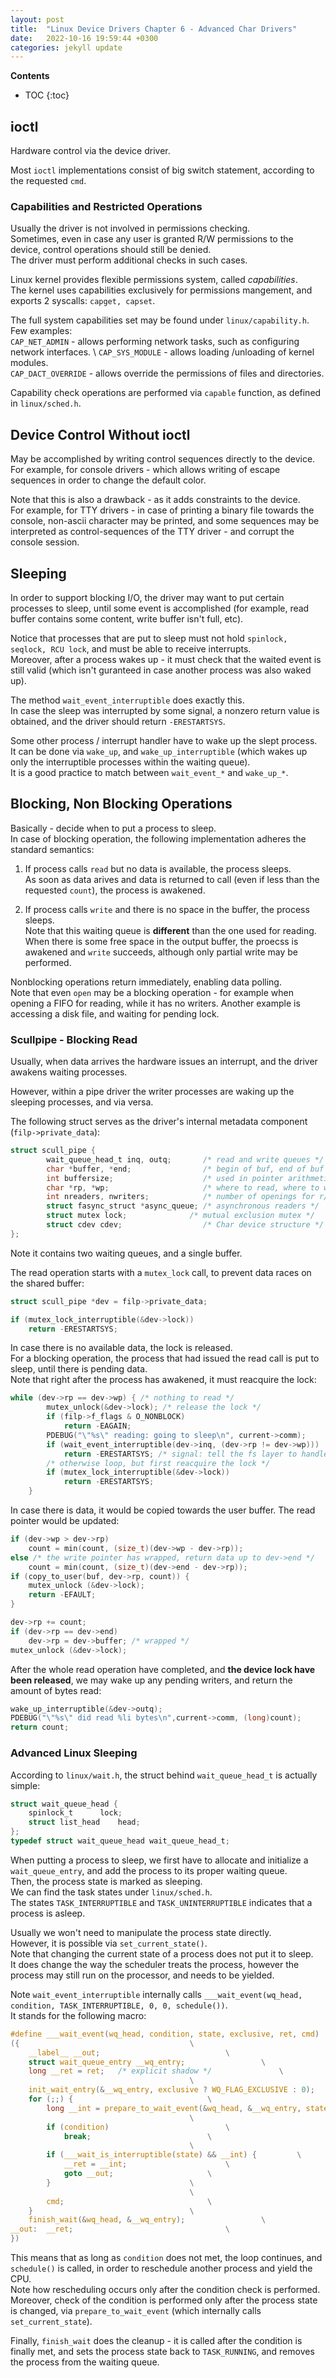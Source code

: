 ```yaml
---
layout: post
title:  "Linux Device Drivers Chapter 6 - Advanced Char Drivers"
date:   2022-10-16 19:59:44 +0300
categories: jekyll update
---
```


**Contents**
* TOC
{:toc}
## ioctl

Hardware control via the device driver. 

Most `ioctl` implementations consist of big switch statement, according to the requested `cmd`. 

### Capabilities and Restricted Operations

Usually the driver is not involved in permissions checking. \
Sometimes, even in case any user is granted R/W permissions to the device, control operations should still be denied. \
The driver must perform additional checks in such cases. 

Linux kernel provides flexible permissions system, called *capabilities*. \
The kernel uses capabilities exclusively for permissions mangement, and exports 2 syscalls: `capget, capset`. 

The full system capabilities set may be found under `linux/capability.h`. Few examples: \
`CAP_NET_ADMIN` - allows performing network tasks, such as configuring network interfaces. \ 
`CAP_SYS_MODULE` - allows loading /unloading of kernel modules. \
`CAP_DACT_OVERRIDE` - allows override the permissions of files and directories. 

Capability check operations are performed via `capable` function, as defined in `linux/sched.h`. 

## Device Control Without ioctl

May be accomplished by writing control sequences directly to the device. \
For example, for console drivers - which allows writing of escape sequences in order to change the default color. 

Note that this is also a drawback - as it adds constraints to the device. \
For example, for TTY drivers - in case of printing a binary file towards the console, non-ascii character may be printed, and some sequences may be interpreted as control-sequences of the TTY driver - and corrupt the console session. 

## Sleeping

In order to support blocking I/O, the driver may want to put certain processes to sleep, until some event is accomplished (for example, read buffer contains some content, write buffer isn't full, etc).

Notice that processes that are put to sleep must not hold `spinlock, seqlock, RCU lock`, and must be able to receive interrupts. \
Moreover, after a process wakes up - it must check that the waited event is still valid (which isn't guranteed in case another process was also waked up).

The method `wait_event_interruptible` does exactly this. \
In case the sleep was interrupted by some signal, a nonzero return value is obtained, and the driver should return `-ERESTARTSYS`. 

Some other process / interrupt handler have to wake up the slept process. \
It can be done via `wake_up`, and `wake_up_interruptible` (which wakes up only the interruptible processes within the waiting queue). \
It is a good practice to match between `wait_event_*` and `wake_up_*`. 


## Blocking, Non Blocking Operations

Basically - decide when to put a process to sleep. \
In case of blocking operation, the following implementation adheres the standard semantics:

1. If process calls `read` but no data is available, the process sleeps. \
As soon as data arives and data is returned to call (even if less than the requested `count`), the process is awakened. 

2. If process calls `write` and there is no space in the buffer, the process sleeps. \
Note that this waiting queue is **different** than the one used for reading. 
When there is some free space in the output buffer, the proecss is awakened and `write` succeeds, although only partial write may be performed. 

Nonblocking operations return immediately, enabling data polling. \
Note that even `open` may be a blocking operation - for example when opening a FIFO for reading, while it has no writers. Another example is accessing a disk file, and waiting for pending lock.

### Scullpipe - Blocking Read

Usually, when data arrives the hardware issues an interrupt, and the driver awakens waiting processes. 

However, within a pipe driver the writer processes are waking up the sleeping processes, and via versa. 

The following struct serves as the driver's internal metadata component (`filp->private_data`):

```c
struct scull_pipe {
        wait_queue_head_t inq, outq;       /* read and write queues */
        char *buffer, *end;                /* begin of buf, end of buf */
        int buffersize;                    /* used in pointer arithmetic */
        char *rp, *wp;                     /* where to read, where to write */
        int nreaders, nwriters;            /* number of openings for r/w */
        struct fasync_struct *async_queue; /* asynchronous readers */
        struct mutex lock;              /* mutual exclusion mutex */
        struct cdev cdev;                  /* Char device structure */
};
```

Note it contains two waiting queues, and a single buffer. 

The read operation starts with a `mutex_lock` call, to prevent data races on the shared buffer:

```c
struct scull_pipe *dev = filp->private_data;

if (mutex_lock_interruptible(&dev->lock))
	return -ERESTARTSYS;
```

In case there is no available data, the lock is released. \
For a blocking operation, the process that had issued the read call is put to sleep, until there is pending data. \
Note that right after the process has awakened, it must reacquire the lock:

```c
while (dev->rp == dev->wp) { /* nothing to read */
		mutex_unlock(&dev->lock); /* release the lock */
		if (filp->f_flags & O_NONBLOCK)
			return -EAGAIN;
		PDEBUG("\"%s\" reading: going to sleep\n", current->comm);
		if (wait_event_interruptible(dev->inq, (dev->rp != dev->wp)))
			return -ERESTARTSYS; /* signal: tell the fs layer to handle it */
		/* otherwise loop, but first reacquire the lock */
		if (mutex_lock_interruptible(&dev->lock))
			return -ERESTARTSYS;
	}
```

In case there is data, it would be copied towards the user buffer. The read pointer would be updated:

```c
if (dev->wp > dev->rp)
	count = min(count, (size_t)(dev->wp - dev->rp));
else /* the write pointer has wrapped, return data up to dev->end */
	count = min(count, (size_t)(dev->end - dev->rp));
if (copy_to_user(buf, dev->rp, count)) {
	mutex_unlock (&dev->lock);
	return -EFAULT;
}

dev->rp += count;
if (dev->rp == dev->end)
	dev->rp = dev->buffer; /* wrapped */
mutex_unlock (&dev->lock);
```

After the whole read operation have completed, and **the device lock have been released**, we may wake up any pending writers, and return the amount of bytes read:

```c
wake_up_interruptible(&dev->outq);
PDEBUG("\"%s\" did read %li bytes\n",current->comm, (long)count);
return count;
```

### Advanced Linux Sleeping

According to `linux/wait.h`, the struct behind `wait_queue_head_t` is actually simple:

```c
struct wait_queue_head {
	spinlock_t		lock;
	struct list_head	head;
};
typedef struct wait_queue_head wait_queue_head_t;
```

When putting a process to sleep, we first have to allocate and initialize a `wait_queue_entry`, and add the process to its proper waiting queue. \
Then, the process state is marked as sleeping. \
We can find the task states under `linux/sched.h`. \
The states `TASK_INTERRUPTIBLE` and `TASK_UNINTERRUPTIBLE` indicates that a process is asleep. 

Usually we won't need to manipulate the process state directly. \
However, it is possible via `set_current_state()`. \
Note that changing the current state of a process does not put it to sleep. \
It does change the way the scheduler treats the process, however the process may still run on the processor, and needs to be yielded. 

Note `wait_event_interruptible` internally calls `___wait_event(wq_head, condition, TASK_INTERRUPTIBLE, 0, 0, schedule())`. \
It stands for the following macro:

```c
#define ___wait_event(wq_head, condition, state, exclusive, ret, cmd)		\
({										\
	__label__ __out;							\
	struct wait_queue_entry __wq_entry;					\
	long __ret = ret;	/* explicit shadow */				\
										\
	init_wait_entry(&__wq_entry, exclusive ? WQ_FLAG_EXCLUSIVE : 0);	\
	for (;;) {								\
		long __int = prepare_to_wait_event(&wq_head, &__wq_entry, state);\
										\
		if (condition)							\
			break;							\
										\
		if (___wait_is_interruptible(state) && __int) {			\
			__ret = __int;						\
			goto __out;						\
		}								\
										\
		cmd;								\
	}									\
	finish_wait(&wq_head, &__wq_entry);					\
__out:	__ret;									\
})
```

This means that as long as `condition` does not met, the loop continues, and `schedule()` is called, in order to reschedule another process and yield the CPU. \
Note how rescheduling occurs only after the condition check is performed. \
Moreover, check of the condition is performed only after the process state is changed, via `prepare_to_wait_event` (which internally calls `set_current_state`). 

Finally, `finish_wait` does the cleanup - it is called after the condition is finally met, and sets the process state back to `TASK_RUNNING`, and removes the process from the waiting queue. 


